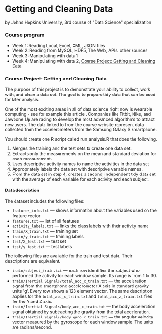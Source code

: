 # Getting and Cleaning Data
by Johns Hopkins University, 3rd course of "Data Science" specialization

### Course program

- Week 1: Reading Local, Excel, XML, JSON files
- Week 2: Reading from MySQL, HDF5, The Web, APIs, other sources
- Week 3: Manipulating with data 1
- Week 4: Manipulating with data 2, [Course Project: Getting and Cleaning Data](../Getting_and_Cleaning_Data)


### Course Project: Getting and Cleaning Data
The purpose of this project is to demonstrate your ability to collect, work with, and clean a data set. The goal is to prepare tidy data that can be used for later analysis. 

One of the most exciting areas in all of data science right now is wearable computing - see for example this article . Companies like Fitbit, Nike, and Jawbone Up are racing to develop the most advanced algorithms to attract new users. The data linked to from the course website represent data collected from the accelerometers from the Samsung Galaxy S smartphone.

You should create one R script called run_analysis.R that does the following.

1. Merges the training and the test sets to create one data set.
2. Extracts only the measurements on the mean and standard deviation for each measurement.
3. Uses descriptive activity names to name the activities in the data set
4. Appropriately labels the data set with descriptive variable names.
5. From the data set in step 4, creates a second, independent tidy data set with the average of each variable for each activity and each subject.

#### Data description

The dataset includes the following files:
- ``features_info.txt`` — shows information about the variables used on the feature vector
- ``features.txt`` — list of all features
- ``activity_labels.txt`` — links the class labels with their activity name
- ``train/X_train.txt`` — training set
- ``train/y_train.txt`` — training labels
- ``test/X_test.txt`` — test set
- ``test/y_test.txt`` — test labels

The following files are available for the train and test data. Their descriptions are equivalent. 

- ``train/subject_train.txt`` — each row identifies the subject who performed the activity for each window sample. Its range is from 1 to 30. 
- ``train/Inertial Signals/total_acc_x_train.txt`` — the acceleration signal from the smartphone accelerometer X axis in standard gravity units 'g'. Every row shows a 128 element vector. The same description applies for the ``total_acc_x_train.txt`` and ``total_acc_z_train.txt`` files for the Y and Z axis. 
- ``train/Inertial Signals/body_acc_x_train.txt`` — the body acceleration signal obtained by subtracting the gravity from the total acceleration. 
- ``train/Inertial Signals/body_gyro_x_train.txt`` — the angular velocity vector measured by the gyroscope for each window sample. The units are radians/second.
